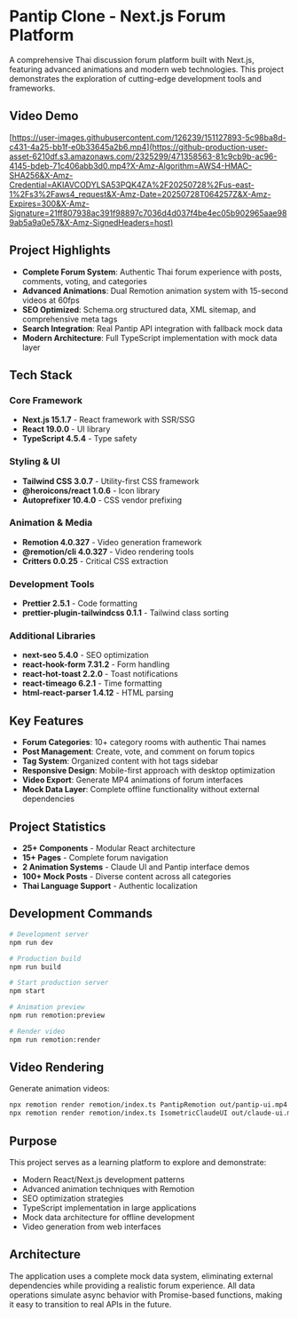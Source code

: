 # Pantip Clone - Next.js Forum Platform

A comprehensive Thai discussion forum platform built with Next.js, featuring advanced animations and modern web technologies. This project demonstrates the exploration of cutting-edge development tools and frameworks.

## Video Demo

[https://user-images.githubusercontent.com/126239/151127893-5c98ba8d-c431-4a25-bb1f-e0b33645a2b6.mp4](https://github-production-user-asset-6210df.s3.amazonaws.com/2325299/471358563-81c9cb9b-ac96-4145-bdeb-71c406abb3d0.mp4?X-Amz-Algorithm=AWS4-HMAC-SHA256&X-Amz-Credential=AKIAVCODYLSA53PQK4ZA%2F20250728%2Fus-east-1%2Fs3%2Faws4_request&X-Amz-Date=20250728T064257Z&X-Amz-Expires=300&X-Amz-Signature=21ff807938ac391f98897c7036d4d037f4be4ec05b902965aae989ab5a9a0e57&X-Amz-SignedHeaders=host)

## Project Highlights

- **Complete Forum System**: Authentic Thai forum experience with posts, comments, voting, and categories
- **Advanced Animations**: Dual Remotion animation system with 15-second videos at 60fps
- **SEO Optimized**: Schema.org structured data, XML sitemap, and comprehensive meta tags
- **Search Integration**: Real Pantip API integration with fallback mock data
- **Modern Architecture**: Full TypeScript implementation with mock data layer

## Tech Stack

### Core Framework
- **Next.js 15.1.7** - React framework with SSR/SSG
- **React 19.0.0** - UI library
- **TypeScript 4.5.4** - Type safety

### Styling & UI
- **Tailwind CSS 3.0.7** - Utility-first CSS framework
- **@heroicons/react 1.0.6** - Icon library
- **Autoprefixer 10.4.0** - CSS vendor prefixing

### Animation & Media
- **Remotion 4.0.327** - Video generation framework
- **@remotion/cli 4.0.327** - Video rendering tools
- **Critters 0.0.25** - Critical CSS extraction

### Development Tools
- **Prettier 2.5.1** - Code formatting
- **prettier-plugin-tailwindcss 0.1.1** - Tailwind class sorting

### Additional Libraries
- **next-seo 5.4.0** - SEO optimization
- **react-hook-form 7.31.2** - Form handling
- **react-hot-toast 2.2.0** - Toast notifications
- **react-timeago 6.2.1** - Time formatting
- **html-react-parser 1.4.12** - HTML parsing

## Key Features

- **Forum Categories**: 10+ category rooms with authentic Thai names
- **Post Management**: Create, vote, and comment on forum topics
- **Tag System**: Organized content with hot tags sidebar
- **Responsive Design**: Mobile-first approach with desktop optimization
- **Video Export**: Generate MP4 animations of forum interfaces
- **Mock Data Layer**: Complete offline functionality without external dependencies

## Project Statistics

- **25+ Components** - Modular React architecture
- **15+ Pages** - Complete forum navigation
- **2 Animation Systems** - Claude UI and Pantip interface demos
- **100+ Mock Posts** - Diverse content across all categories
- **Thai Language Support** - Authentic localization

## Development Commands

```bash
# Development server
npm run dev

# Production build
npm run build

# Start production server
npm start

# Animation preview
npm run remotion:preview

# Render video
npm run remotion:render
```

## Video Rendering

Generate animation videos:

```bash
npx remotion render remotion/index.ts PantipRemotion out/pantip-ui.mp4
npx remotion render remotion/index.ts IsometricClaudeUI out/claude-ui.mp4
```

## Purpose

This project serves as a learning platform to explore and demonstrate:
- Modern React/Next.js development patterns
- Advanced animation techniques with Remotion
- SEO optimization strategies
- TypeScript implementation in large applications
- Mock data architecture for offline development
- Video generation from web interfaces

## Architecture

The application uses a complete mock data system, eliminating external dependencies while providing a realistic forum experience. All data operations simulate async behavior with Promise-based functions, making it easy to transition to real APIs in the future.
